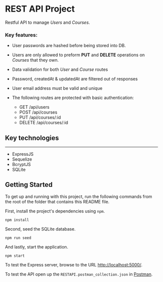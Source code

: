 
# REST API Project
Restful API to manage *Users* and *Courses*. 

### Key features:
- User passwords are hashed before being stored into DB. 
- Users are only allowed to preform  **PUT** and **DELETE** operations on *Courses* that they own.
- Data validation for both *User* and *Course* routes
- Password, createdAt & updatedAt are filtered out of responses
- User email address must be valid and unique

- The following routes are protected with basic authentication:
  - GET /api/users
  - POST /api/courses
  - PUT /api/courses/:id
  - DELETE /api/courses/:id

## Key technologies
---
- ExpressJS
- Sequelize
- BcryptJS
- SQLite

## Getting Started

To get up and running with this project, run the following commands from the root of the folder that contains this README file.

First, install the project's dependencies using `npm`.

```
npm install
```

Second, seed the SQLite database.

```
npm run seed
```

And lastly, start the application.

```
npm start
```

To test the Express server, browse to the URL [http://localhost:5000/](http://localhost:5000/).

To test the API open up the ```RESTAPI.postman_collection.json``` in [Postman](https://getpostman.com).
